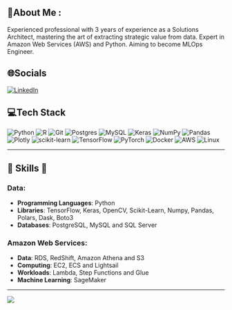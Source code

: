 ## 💫About Me :
Experienced professional with 3 years of experience as a Solutions Architect, mastering the art of extracting strategic value from data. Expert in Amazon Web Services (AWS) and Python. Aiming to become MLOps Engineer.

## 🌐Socials
[![LinkedIn](https://img.shields.io/badge/LinkedIn-%230077B5.svg?logo=linkedin&logoColor=white)](https://linkedin.com/in/augustoperin) 

## 💻Tech Stack
![Python](https://img.shields.io/badge/python-3670A0?style=for-the-badge&logo=python&logoColor=ffdd54) ![R](https://img.shields.io/badge/r-%23276DC3.svg?style=for-the-badge&logo=r&logoColor=white) ![Git](https://img.shields.io/badge/git-F05032?style=for-the-badge&logo=git&logoColor=white) ![Postgres](https://img.shields.io/badge/postgres-%23316192.svg?style=for-the-badge&logo=postgresql&logoColor=white) ![MySQL](https://img.shields.io/badge/mysql-4479A1?style=for-the-badge&logo=mysql&logoColor=white) ![Keras](https://img.shields.io/badge/Keras-%23D00000.svg?style=for-the-badge&logo=Keras&logoColor=white) ![NumPy](https://img.shields.io/badge/numpy-%23013243.svg?style=for-the-badge&logo=numpy&logoColor=white) ![Pandas](https://img.shields.io/badge/pandas-%23150458.svg?style=for-the-badge&logo=pandas&logoColor=white) ![Plotly](https://img.shields.io/badge/Plotly-%233F4F75.svg?style=for-the-badge&logo=plotly&logoColor=white) ![scikit-learn](https://img.shields.io/badge/scikit--learn-%23F7931E.svg?style=for-the-badge&logo=scikit-learn&logoColor=white) ![TensorFlow](https://img.shields.io/badge/TensorFlow-%23FF6F00.svg?style=for-the-badge&logo=TensorFlow&logoColor=white) ![PyTorch](https://img.shields.io/badge/PyTorch-%23EE4C2C.svg?style=for-the-badge&logo=PyTorch&logoColor=white) ![Docker](https://img.shields.io/badge/docker-2496ED?style=for-the-badge&logo=docker&logoColor=white) ![AWS](https://img.shields.io/badge/AWS-232F3E?style=for-the-badge&logo=amazon-aws&logoColor=white) ![Linux](https://img.shields.io/badge/Linux-ffffff&style=for-the-badge&logo=linux&logoColor=black)

---

## 🧰 Skills 🧰

### Data:
- **Programming Languages**: Python
- **Libraries**: TensorFlow, Keras, OpenCV, Scikit-Learn, Numpy, Pandas, Polars, Dask, Boto3
- **Databases**: PostgreSQL, MySQL and SQL Server

### Amazon Web Services:
- **Data**: RDS, RedShift, Amazon Athena and S3
- **Computing**: EC2, ECS and Lightsail
- **Workloads**: Lambda, Step Functions and Glue
- **Machine Learning**: SageMaker

---
[![](https://visitcount.itsvg.in/api?id=AugustoPerin&icon=0&color=0)](https://visitcount.itsvg.in)
